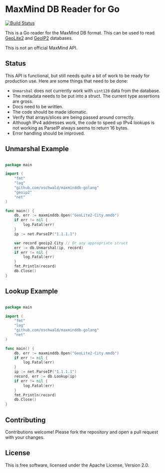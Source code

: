 # MaxMind DB Reader for Go #

[![Build Status](https://travis-ci.org/oschwald/maxminddb-golang.png?branch=master)](https://travis-ci.org/oschwald/maxminddb-golang)

This is a Go reader for the MaxMind DB format. This can be used to read
[GeoLite2](http://dev.maxmind.com/geoip/geoip2/geolite2/) and
[GeoIP2](http://www.maxmind.com/en/geolocation_landing) databases.

This is not an official MaxMind API.

## Status ##

This API is functional, but still needs quite a bit of work to be ready for
production use. Here are some things that need to be done:

* `Unmarshal` does not currently work with `uint128` data from the database.
* The metadata needs to be put into a struct. The current type assertions
  are gross.
* Docs need to be written.
* The code should be made idiomatic.
* Verify that arrays/slices are being passed around correctly.
* Although IPv4 addresses work, the code to speed up IPv4 lookups is not
  working as ParseIP always seems to return 16 bytes.
* Error handling should be improved.

## Unmarshal Example ##

```go

package main

import (
    "fmt"
    "log"
    "github.com/oschwald/maxminddb-golang"
    "geoip2"
    "net"
)

func main() {
    db, err := maxminddb.Open("GeoLite2-City.mmdb")
    if err != nil {
        log.Fatal(err)
    }
    ip := net.ParseIP("1.1.1.1")

    var record geoip2.City // Or any appropriate struct
    err := db.Unmarshal(ip, record)
    if err != nil {
        log.Fatal(err)
    }
    fmt.Println(record)
    db.Close()
}

```

## Lookup Example ##

```go

package main

import (
    "fmt"
    "log"
    "github.com/oschwald/maxminddb-golang"
    "net"
)

func main() {
    db, err := maxminddb.Open("GeoLite2-City.mmdb")
    if err != nil {
        log.Fatal(err)
    }
    ip := net.ParseIP("1.1.1.1")
    record, err := db.Lookup(ip)
    if err != nil {
        log.Fatal(err)
    }
    fmt.Println(record)
    db.Close()
}

```

## Contributing ##

Contributions welcome! Please fork the repository and open a pull request
with your changes.

## License ##

This is free software, licensed under the Apache License, Version 2.0.
